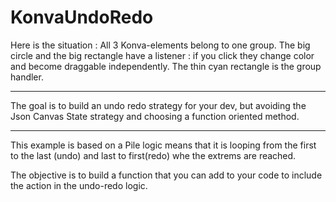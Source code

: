 # KonvaUndoRedo
Here is the situation :
All 3 Konva-elements belong to one group. The big circle and the big rectangle have a listener : if you click they change color and become draggable independently. The thin cyan rectangle is the group handler.
_______________________________

The goal is to build an undo redo strategy for your dev, but avoiding the Json Canvas State strategy and choosing a function oriented method.
_______________________________
This example is based on a Pile logic means that it is looping from the first to the last (undo) and last to first(redo) whe the extrems are reached.

The objective is to build a function that you can add to your code to include the action in the undo-redo logic.
